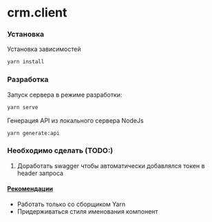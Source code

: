 # crm.client

### Установка

Установка зависимостей

```sh
yarn install
```

### Разработка

Запуск сервера в режиме разработки:

```sh
yarn serve
```

Генерация API из локального сервера NodeJs

```sh
yarn generate:api
```

### Необходимо сделать (TODO:)

1.  Доработать swagger чтобы автоматически добавлялся токен в header запроса

#### [Рекомендации](https://ru.vuejs.org/v2/style-guide/index.html)

- Работать только со сборщиком Yarn
- Придерживаться стиля именования компонент
